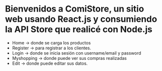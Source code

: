 # Bienvenidos a ComiStore, un sitio web usando React.js y consumiendo la API Store que realicé con Node.js

- Home -> donde se carga los productos
- Register -> para registrar a los clientes.
- Login -> donde se inicia sesión con username/email y password
- Myshopping -> donde puede ver sus compras realizadas
- Edit -> donde puede editar sus datos.
